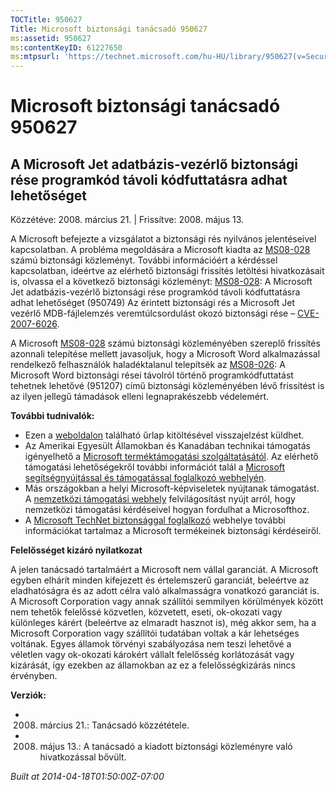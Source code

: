 ```yaml
---
TOCTitle: 950627
Title: Microsoft biztonsági tanácsadó 950627
ms:assetid: 950627
ms:contentKeyID: 61227650
ms:mtpsurl: 'https://technet.microsoft.com/hu-HU/library/950627(v=Security.10)'
---
```




Microsoft biztonsági tanácsadó 950627
=====================================

A Microsoft Jet adatbázis-vezérlő biztonsági rése programkód távoli kódfuttatásra adhat lehetőséget
---------------------------------------------------------------------------------------------------

Közzétéve: 2008. március 21. | Frissítve: 2008. május 13.

A Microsoft befejezte a vizsgálatot a biztonsági rés nyilvános jelentéseivel kapcsolatban. A probléma megoldására a Microsoft kiadta az [MS08-028](http://go.microsoft.com/fwlink/?linkid=114750) számú biztonsági közleményt. További információért a kérdéssel kapcsolatban, ideértve az elérhető biztonsági frissítés letöltési hivatkozásait is, olvassa el a következő biztonsági közleményt: [MS08-028](http://go.microsoft.com/fwlink/?linkid=114750): A Microsoft Jet adatbázis-vezérlő biztonsági rése programkód távoli kódfuttatásra adhat lehetőséget (950749) Az érintett biztonsági rés a Microsoft Jet vezérlő MDB-fájlelemzés veremtúlcsordulást okozó biztonsági rése – [CVE-2007-6026](http://www.cve.mitre.org/cgi-bin/cvename.cgi?name=cve-2007-6026).

A Microsoft [MS08-028](http://go.microsoft.com/fwlink/?linkid=114750) számú biztonsági közleményében szereplő frissítés azonnali telepítése mellett javasoljuk, hogy a Microsoft Word alkalmazással rendelkező felhasználók haladéktalanul telepítsék az [MS08-026](http://go.microsoft.com/fwlink/?linkid=117295): A Microsoft Word biztonsági rései távolról történő programkódfuttatást tehetnek lehetővé (951207) című biztonsági közleményében lévő frissítést is az ilyen jellegű támadások elleni legnaprakészebb védelemért.

**További tudnivalók:**

-   Ezen a [weboldalon](https://support.microsoft.com/common/survey.aspx?scid=sw;en;1257&amp;showpage=1&amp;ws=technet&amp;sd=tech) található űrlap kitöltésével visszajelzést küldhet.
-   Az Amerikai Egyesült Államokban és Kanadában technikai támogatás igényelhető a [Microsoft terméktámogatási szolgáltatásától](http://go.microsoft.com/fwlink/?linkid=21131). Az elérhető támogatási lehetőségekről további információt talál a [Microsoft segítségnyújtással és támogatással foglalkozó webhelyén](http://support.microsoft.com/).
-   Más országokban a helyi Microsoft-képviseletek nyújtanak támogatást. A [nemzetközi támogatási webhely](http://go.microsoft.com/fwlink/?linkid=21155) felvilágosítást nyújt arról, hogy nemzetközi támogatási kérdéseivel hogyan fordulhat a Microsofthoz.
-   A [Microsoft TechNet biztonsággal foglalkozó](http://go.microsoft.com/fwlink/?linkid=21132) webhelye további információkat tartalmaz a Microsoft termékeinek biztonsági kérdéseiről.

**Felelősséget kizáró nyilatkozat**

A jelen tanácsadó tartalmáért a Microsoft nem vállal garanciát. A Microsoft egyben elhárít minden kifejezett és értelemszerű garanciát, beleértve az eladhatóságra és az adott célra való alkalmasságra vonatkozó garanciát is. A Microsoft Corporation vagy annak szállítói semmilyen körülmények között nem tehetők felelőssé közvetlen, közvetett, eseti, ok-okozati vagy különleges kárért (beleértve az elmaradt hasznot is), még akkor sem, ha a Microsoft Corporation vagy szállítói tudatában voltak a kár lehetséges voltának. Egyes államok törvényi szabályozása nem teszi lehetővé a véletlen vagy ok-okozati károkért vállalt felelősség korlátozását vagy kizárását, így ezekben az államokban az ez a felelősségkizárás nincs érvényben.

**Verziók:**

-   2008. március 21.: Tanácsadó közzététele.
-   2008. május 13.: A tanácsadó a kiadott biztonsági közleményre való hivatkozással bővült.

*Built at 2014-04-18T01:50:00Z-07:00*

